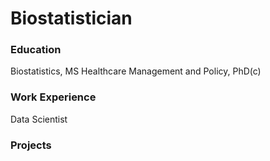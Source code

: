 # Biostatistician

### Education
Biostatistics, MS
Healthcare Management and Policy, PhD(c)

### Work Experience
Data Scientist

### Projects
